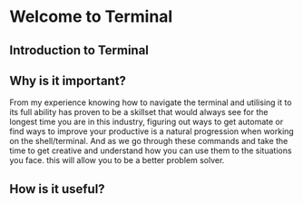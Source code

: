 # Welcome to Terminal

## Introduction to Terminal

## Why is it important?
From my experience knowing how to navigate the terminal and utilising it to its full ability has proven to be a skillset that would always see for the longest time you are in this industry, figuring out ways to get automate or find ways to improve your productive is a natural progression when working on the shell/terminal. And as we go through these commands and take the time to get creative and understand how you can use them to the situations you face. this will allow you to be a better problem solver.

## How is it useful?
